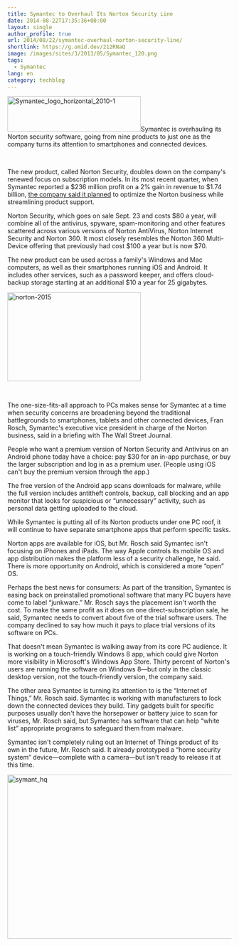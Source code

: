 ```yaml
---
title: Symantec to Overhaul Its Norton Security Line
date: 2014-08-22T17:35:36+00:00
layout: single
author_profile: true
url: 2014/08/22/symantec-overhaul-norton-security-line/
shortlink: https://g.omid.dev/212RNaQ
image: /images/sites/3/2013/05/Symantec_120.png
tags:
  - Symantec
lang: en
category: techblog
---
```

[<img class="alignright size-medium wp-image-6742" src="/images/2014/08/Symantec_logo_horizontal_2010-1-300x79.png" alt="Symantec_logo_horizontal_2010-1" width="300" height="79" srcset="/images/sites/3/2014/08/Symantec_logo_horizontal_2010-1-300x79.png 300w, /images/sites/3/2014/08/Symantec_logo_horizontal_2010-1-1024x269.png 1024w" sizes="(max-width: 300px) 100vw, 300px" />](/images/2014/08/Symantec_logo_horizontal_2010-1.png)Symantec is overhauling its Norton security software, going from nine products to just one as the company turns its attention to smartphones and connected devices.

&nbsp;

The new product, called Norton Security, doubles down on the company's renewed focus on subscription models. In its most recent quarter, when Symantec reported a $236 million profit on a 2% gain in revenue to $1.74 billion, <a href="http://online.wsj.com/articles/symantec-earnings-rise-on-lower-operating-costs-1407357006" target="_new">the company said it planned</a> to optimize the Norton business while streamlining product support.

Norton Security, which goes on sale Sept. 23 and costs $80 a year, will combine all of the antivirus, spyware, spam-monitoring and other features scattered across various versions of Norton AntiVirus, Norton Internet Security and Norton 360. It most closely resembles the Norton 360 Multi-Device offering that previously had cost $100 a year but is now $70.

The new product can be used across a family's Windows and Mac computers, as well as their smartphones running iOS and Android. It includes other services, such as a password keeper, and offers cloud-backup storage starting at an additional $10 a year for 25 gigabytes.

[<img class="alignnone size-medium wp-image-6743" src="/images/2014/08/norton-2015-300x200.png" alt="norton-2015" width="300" height="200" srcset="/images/sites/3/2014/08/norton-2015-300x200.png 300w, /images/sites/3/2014/08/norton-2015.png 750w" sizes="(max-width: 300px) 100vw, 300px" />](/images/2014/08/norton-2015.png)

&nbsp;

The one-size-fits-all approach to PCs makes sense for Symantec at a time when security concerns are broadening beyond the traditional battlegrounds to smartphones, tablets and other connected devices, Fran Rosch, Symantec's executive vice president in charge of the Norton business, said in a briefing with The Wall Street Journal.

People who want a premium version of Norton Security and Antivirus on an Android phone today have a choice: pay $30 for an in-app purchase, or buy the larger subscription and log in as a premium user. (People using iOS can't buy the premium version through the app.)

The free version of the Android app scans downloads for malware, while the full version includes antitheft controls, backup, call blocking and an app monitor that looks for suspicious or “unnecessary” activity, such as personal data getting uploaded to the cloud.

While Symantec is putting all of its Norton products under one PC roof, it will continue to have separate smartphone apps that perform specific tasks.

Norton apps are available for iOS, but Mr. Rosch said Symantec isn't focusing on iPhones and iPads. The way Apple controls its mobile OS and app distribution makes the platform less of a security challenge, he said. There is more opportunity on Android, which is considered a more “open” OS.

Perhaps the best news for consumers: As part of the transition, Symantec is easing back on preinstalled promotional software that many PC buyers have come to label “junkware.” Mr. Rosch says the placement isn't worth the cost. To make the same profit as it does on one direct-subscription sale, he said, Symantec needs to convert about five of the trial software users. The company declined to say how much it pays to place trial versions of its software on PCs.

That doesn't mean Symantec is walking away from its core PC audience. It is working on a touch-friendly Windows 8 app, which could give Norton more visibility in Microsoft's Windows App Store. Thirty percent of Norton's users are running the software on Windows 8—but only in the classic desktop version, not the touch-friendly version, the company said.

The other area Symantec is turning its attention to is the “Internet of Things,” Mr. Rosch said. Symantec is working with manufacturers to lock down the connected devices they build. Tiny gadgets built for specific purposes usually don't have the horsepower or battery juice to scan for viruses, Mr. Rosch said, but Symantec has software that can help “white list” appropriate programs to safeguard them from malware.

Symantec isn't completely ruling out an Internet of Things product of its own in the future, Mr. Rosch said. It already prototyped a “home security system” device—complete with a camera—but isn't ready to release it at this time.

[<img class="alignnone size-full wp-image-6741" src="/images/2014/08/symant_hq.jpg" alt="symant_hq" width="553" height="369" srcset="/images/sites/3/2014/08/symant_hq.jpg 553w, /images/sites/3/2014/08/symant_hq-300x200.jpg 300w" sizes="(max-width: 553px) 100vw, 553px" />](/images/2014/08/symant_hq.jpg)